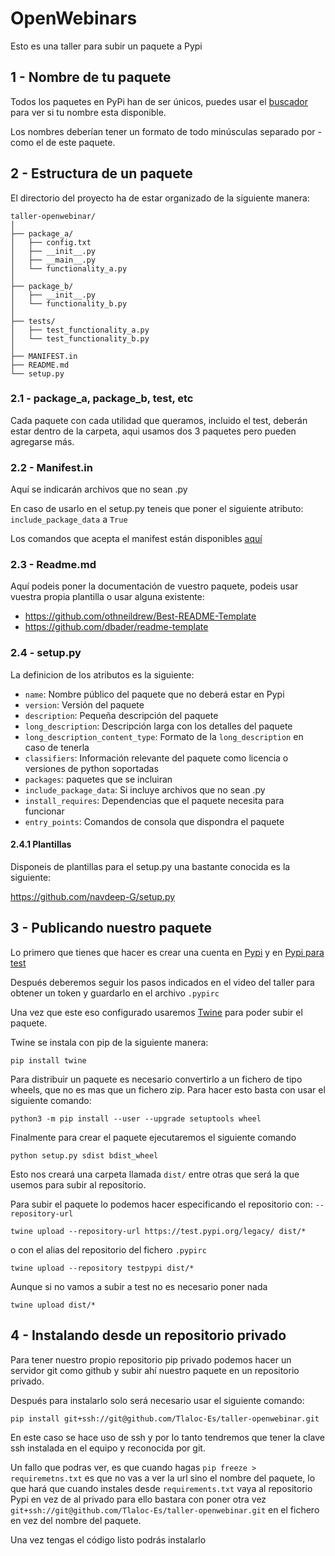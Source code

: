 # OpenWebinars

Esto es una taller para subir un paquete a Pypi

## 1 - Nombre de tu paquete

Todos los paquetes en PyPi han de ser únicos, puedes usar el [buscador](https://pypi.org/search) para ver si tu nombre esta disponible.

Los nombres deberían tener un formato de todo minúsculas separado por - como el de este paquete.

## 2 - Estructura de un paquete

El directorio del proyecto ha de estar organizado de la siguiente manera:

```tree
taller-openwebinar/
│
├── package_a/
│   ├── config.txt
│   ├── __init__.py
│   ├── __main__.py
│   └── functionality_a.py
│
├── package_b/
│   ├── __init__.py
│   └── functionality_b.py
│
├── tests/
│   ├── test_functionality_a.py
│   └── test_functionality_b.py
│
├── MANIFEST.in
├── README.md
└── setup.py
```

### 2.1 - package_a, package_b, test, etc

Cada paquete con cada utilidad que queramos, incluido el test, deberán estar dentro de la carpeta, aqui usamos dos 3 paquetes pero pueden agregarse más.

### 2.2 - Manifest.in

Aquí se indicarán archivos que no sean .py

En caso de usarlo en el setup.py teneis que poner el siguiente atributo: ```include_package_data``` a ```True```

Los comandos que acepta el manifest están disponibles [aquí](https://docs.python.org/3/distutils/commandref.html#creating-a-source-distribution-the-sdist-command)

### 2.3 - Readme.md

Aquí podeis poner la documentación de vuestro paquete, podeis usar vuestra propia plantilla o usar alguna existente:

* https://github.com/othneildrew/Best-README-Template
* https://github.com/dbader/readme-template

### 2.4 - setup.py

La definicion de los atributos es la siguiente:

* ```name```: Nombre público del paquete que no deberá estar en Pypi
* ```version```: Versión del paquete
* ```description```: Pequeña descripción del paquete
* ```long_description```: Descripción larga con los detalles del paquete
* ```long_description_content_type```: Formato de la ```long_description``` en caso de tenerla
* ```classifiers```: Información relevante del paquete como licencia o versiones de python soportadas
* ```packages```: paquetes que se incluiran
* ```include_package_data```: Si incluye archivos que no sean .py
* ```install_requires```: Dependencias que el paquete necesita para funcionar
* ```entry_points```: Comandos de consola que dispondra el paquete

#### 2.4.1 Plantillas

Disponeis de plantillas para el setup.py una bastante conocida es la siguiente:

https://github.com/navdeep-G/setup.py

## 3 - Publicando nuestro paquete

Lo primero que tienes que hacer es crear una cuenta en [Pypi](https://pypi.org) y en [Pypi para test](https://test.pypi.org/)

Después deberemos seguir los pasos indicados en el video del taller para obtener un token y guardarlo en el archivo ```.pypirc```

Una vez que este eso configurado usaremos [Twine](https://twine.readthedocs.io/en/latest/) para poder subir el paquete.

Twine se instala con pip de la siguiente manera:

```pip install twine```

Para distribuir un paquete es necesario convertirlo a un fichero de tipo wheels, que no es mas que un fichero zip. Para hacer esto basta con usar el siguiente comando:

```python3 -m pip install --user --upgrade setuptools wheel```

Finalmente para crear el paquete ejecutaremos el siguiente comando

```python setup.py sdist bdist_wheel```

Esto nos creará una carpeta llamada  ```dist/``` entre otras que será la que usemos para subir al repositorio.

Para subir el paquete lo podemos hacer especificando el repositorio con: ```--repository-url```

```twine upload --repository-url https://test.pypi.org/legacy/ dist/*```

o con el alias del repositorio del fichero ```.pypirc```

```twine upload --repository testpypi dist/*```

Aunque si no vamos a subir a test no es necesario poner nada

```twine upload dist/*```

## 4 - Instalando desde un repositorio privado

Para tener nuestro propio repositorio pip privado podemos hacer un servidor git como github y subir ahí nuestro paquete en un repositorio privado.

Después para instalarlo solo será necesario usar el siguiente comando:

```pip install git+ssh://git@github.com/Tlaloc-Es/taller-openwebinar.git```

En este caso se hace uso de ssh y por lo tanto tendremos que tener la clave ssh instalada en el equipo y reconocida por git.

Un fallo que podras ver, es que cuando hagas ```pip freeze > requiremetns.txt``` es que no vas a ver la url sino el nombre del paquete, lo que hará que cuando instales desde ```requirements.txt``` vaya al repositorio Pypi en vez de al privado para ello bastara con poner otra vez ```git+ssh://git@github.com/Tlaloc-Es/taller-openwebinar.git``` en el fichero en vez del nombre del paquete.

Una vez tengas el código listo podrás instalarlo
